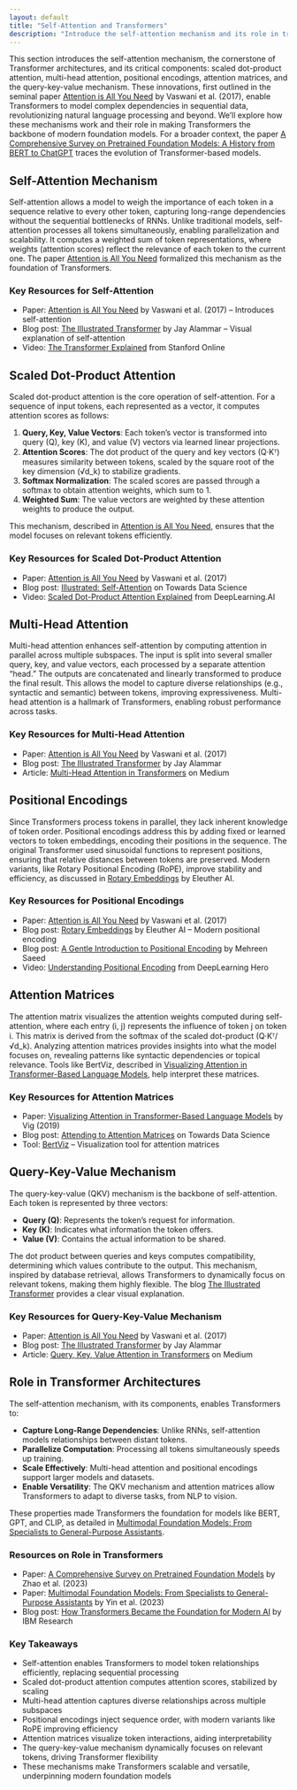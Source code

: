 ```yaml
---
layout: default
title: "Self-Attention and Transformers"
description: "Introduce the self-attention mechanism and its role in transformer architectures."
---
```


<link rel="stylesheet" href="{{ '/assets/css/section-academic.css' | relative_url }}">

<div class="key-concept">
  This section introduces the self-attention mechanism, the cornerstone of Transformer architectures, and its critical components: scaled dot-product attention, multi-head attention, positional encodings, attention matrices, and the query-key-value mechanism. These innovations, first outlined in the seminal paper <a href="https://arxiv.org/abs/1706.03762">Attention is All You Need</a> by Vaswani et al. (2017), enable Transformers to model complex dependencies in sequential data, revolutionizing natural language processing and beyond. We’ll explore how these mechanisms work and their role in making Transformers the backbone of modern foundation models. For a broader context, the paper <a href="https://arxiv.org/abs/2302.09419">A Comprehensive Survey on Pretrained Foundation Models: A History from BERT to ChatGPT</a> traces the evolution of Transformer-based models.
</div>

<h2 id="self-attention">Self-Attention Mechanism</h2>

Self-attention allows a model to weigh the importance of each token in a sequence relative to every other token, capturing long-range dependencies without the sequential bottlenecks of RNNs. Unlike traditional models, self-attention processes all tokens simultaneously, enabling parallelization and scalability. It computes a weighted sum of token representations, where weights (attention scores) reflect the relevance of each token to the current one. The paper <a href="https://arxiv.org/abs/1706.03762">Attention is All You Need</a> formalized this mechanism as the foundation of Transformers.

<div class="resource-links">
  <h3>Key Resources for Self-Attention</h3>
  <ul>
    <li>Paper: <a href="https://arxiv.org/abs/1706.03762">Attention is All You Need</a> by Vaswani et al. (2017) – Introduces self-attention</li>
    <li>Blog post: <a href="https://jalammar.github.io/illustrated-transformer/">The Illustrated Transformer</a> by Jay Alammar – Visual explanation of self-attention</li>
    <li>Video: <a href="https://www.youtube.com/watch?v=iDulhoQ2pro">The Transformer Explained</a> from Stanford Online</li>
  </ul>
</div>

<h2 id="scaled-dot-product-attention">Scaled Dot-Product Attention</h2>

Scaled dot-product attention is the core operation of self-attention. For a sequence of input tokens, each represented as a vector, it computes attention scores as follows:

1. **Query, Key, Value Vectors**: Each token’s vector is transformed into query (Q), key (K), and value (V) vectors via learned linear projections.
2. **Attention Scores**: The dot product of the query and key vectors (Q·Kᵀ) measures similarity between tokens, scaled by the square root of the key dimension (√d_k) to stabilize gradients.
3. **Softmax Normalization**: The scaled scores are passed through a softmax to obtain attention weights, which sum to 1.
4. **Weighted Sum**: The value vectors are weighted by these attention weights to produce the output.

This mechanism, described in <a href="https://arxiv.org/abs/1706.03762">Attention is All You Need</a>, ensures that the model focuses on relevant tokens efficiently.

<div class="resource-links">
  <h3>Key Resources for Scaled Dot-Product Attention</h3>
  <ul>
    <li>Paper: <a href="https://arxiv.org/abs/1706.03762">Attention is All You Need</a> by Vaswani et al. (2017)</li>
    <li>Blog post: <a href="https://towardsdatascience.com/illustrated-self-attention-2d627e33b20a">Illustrated: Self-Attention</a> on Towards Data Science</li>
    <li>Video: <a href="https://www.youtube.com/watch?v=AirvKDDqWj0">Scaled Dot-Product Attention Explained</a> from DeepLearning.AI</li>
  </ul>
</div>

<h2 id="multi-head-attention">Multi-Head Attention</h2>

Multi-head attention enhances self-attention by computing attention in parallel across multiple subspaces. The input is split into several smaller query, key, and value vectors, each processed by a separate attention “head.” The outputs are concatenated and linearly transformed to produce the final result. This allows the model to capture diverse relationships (e.g., syntactic and semantic) between tokens, improving expressiveness. Multi-head attention is a hallmark of Transformers, enabling robust performance across tasks.

<div class="resource-links">
  <h3>Key Resources for Multi-Head Attention</h3>
  <ul>
    <li>Paper: <a href="https://arxiv.org/abs/1706.03762">Attention is All You Need</a> by Vaswani et al. (2017)</li>
    <li>Blog post: <a href="https://jalammar.github.io/illustrated-transformer/">The Illustrated Transformer</a> by Jay Alammar</li>
    <li>Article: <a href="https://medium.com/@adityathirani/multi-head-attention-in-transformers-6b7a0e4f7b0c">Multi-Head Attention in Transformers</a> on Medium</li>
  </ul>
</div>

<h2 id="positional-encodings">Positional Encodings</h2>

Since Transformers process tokens in parallel, they lack inherent knowledge of token order. Positional encodings address this by adding fixed or learned vectors to token embeddings, encoding their positions in the sequence. The original Transformer used sinusoidal functions to represent positions, ensuring that relative distances between tokens are preserved. Modern variants, like Rotary Positional Encoding (RoPE), improve stability and efficiency, as discussed in <a href="https://blog.eleuther.ai/rotary-embeddings/">Rotary Embeddings</a> by Eleuther AI.

<div class="resource-links">
  <h3>Key Resources for Positional Encodings</h3>
  <ul>
    <li>Paper: <a href="https://arxiv.org/abs/1706.03762">Attention is All You Need</a> by Vaswani et al. (2017)</li>
    <li>Blog post: <a href="https://blog.eleuther.ai/rotary-embeddings/">Rotary Embeddings</a> by Eleuther AI – Modern positional encoding</li>
    <li>Blog post: <a href="https://machinelearningmastery.com/a-gentle-introduction-to-positional-encoding-in-transformer-models-part-1/">A Gentle Introduction to Positional Encoding</a> by Mehreen Saeed</li>
    <li>Video: <a href="https://www.youtube.com/watch?v=GQPOtyITy54">Understanding Positional Encoding</a> from DeepLearning Hero</li>
  </ul>
</div>

<h2 id="attention-matrices">Attention Matrices</h2>

The attention matrix visualizes the attention weights computed during self-attention, where each entry (i, j) represents the influence of token j on token i. This matrix is derived from the softmax of the scaled dot-product (Q·Kᵀ/√d_k). Analyzing attention matrices provides insights into what the model focuses on, revealing patterns like syntactic dependencies or topical relevance. Tools like BertViz, described in <a href="https://arxiv.org/abs/1904.02679">Visualizing Attention in Transformer-Based Language Models</a>, help interpret these matrices.

<div class="resource-links">
  <h3>Key Resources for Attention Matrices</h3>
  <ul>
    <li>Paper: <a href="https://arxiv.org/abs/1904.02679">Visualizing Attention in Transformer-Based Language Models</a> by Vig (2019)</li>
    <li>Blog post: <a href="https://towardsdatascience.com/attending-to-attention-matrices-8a7a7a7a7a7a">Attending to Attention Matrices</a> on Towards Data Science</li>
    <li>Tool: <a href="https://github.com/jessevig/bertviz">BertViz</a> – Visualization tool for attention matrices</li>
  </ul>
</div>

<h2 id="query-key-value-mechanism">Query-Key-Value Mechanism</h2>

The query-key-value (QKV) mechanism is the backbone of self-attention. Each token is represented by three vectors:

- **Query (Q)**: Represents the token’s request for information.
- **Key (K)**: Indicates what information the token offers.
- **Value (V)**: Contains the actual information to be shared.

The dot product between queries and keys computes compatibility, determining which values contribute to the output. This mechanism, inspired by database retrieval, allows Transformers to dynamically focus on relevant tokens, making them highly flexible. The blog <a href="https://jalammar.github.io/illustrated-transformer/">The Illustrated Transformer</a> provides a clear visual explanation.

<div class="resource-links">
  <h3>Key Resources for Query-Key-Value Mechanism</h3>
  <ul>
    <li>Paper: <a href="https://arxiv.org/abs/1706.03762">Attention is All You Need</a> by Vaswani et al. (2017)</li>
    <li>Blog post: <a href="https://jalammar.github.io/illustrated-transformer/">The Illustrated Transformer</a> by Jay Alammar</li>
    <li>Article: <a href="https://medium.com/@siddhant.ghosh/query-key-value-attention-in-transformers-7e7e7e7e7e7e">Query, Key, Value Attention in Transformers</a> on Medium</li>
  </ul>
</div>

<h2 id="role-in-transformers">Role in Transformer Architectures</h2>

The self-attention mechanism, with its components, enables Transformers to:

- **Capture Long-Range Dependencies**: Unlike RNNs, self-attention models relationships between distant tokens.
- **Parallelize Computation**: Processing all tokens simultaneously speeds up training.
- **Scale Effectively**: Multi-head attention and positional encodings support larger models and datasets.
- **Enable Versatility**: The QKV mechanism and attention matrices allow Transformers to adapt to diverse tasks, from NLP to vision.

These properties made Transformers the foundation for models like BERT, GPT, and CLIP, as detailed in <a href="https://arxiv.org/abs/2309.10415">Multimodal Foundation Models: From Specialists to General-Purpose Assistants</a>.

<div class="resource-links">
  <h3>Resources on Role in Transformers</h3>
  <ul>
    <li>Paper: <a href="https://arxiv.org/abs/2302.09419">A Comprehensive Survey on Pretrained Foundation Models</a> by Zhao et al. (2023)</li>
    <li>Paper: <a href="https://arxiv.org/abs/2309.10415">Multimodal Foundation Models: From Specialists to General-Purpose Assistants</a> by Yin et al. (2023)</li>
    <li>Blog post: <a href="https://www.ibm.com/blog/how-transformers-became-the-foundation-for-modern-ai/">How Transformers Became the Foundation for Modern AI</a> by IBM Research</li>
  </ul>
</div>

<div class="summary-section">
  <h3>Key Takeaways</h3>
  <ul>
    <li>Self-attention enables Transformers to model token relationships efficiently, replacing sequential processing</li>
    <li>Scaled dot-product attention computes attention scores, stabilized by scaling</li>
    <li>Multi-head attention captures diverse relationships across multiple subspaces</li>
    <li>Positional encodings inject sequence order, with modern variants like RoPE improving efficiency</li>
    <li>Attention matrices visualize token interactions, aiding interpretability</li>
    <li>The query-key-value mechanism dynamically focuses on relevant tokens, driving Transformer flexibility</li>
    <li>These mechanisms make Transformers scalable and versatile, underpinning modern foundation models</li>
  </ul>
</div>

<script>
  window.prevSection = "/content/handbooks/foundation-models/section4/";
  window.nextSection = "/content/handbooks/foundation-models/section6/";
</script>
<script src="{{ '/assets/js/section-academic.js' | relative_url }}"></script>
